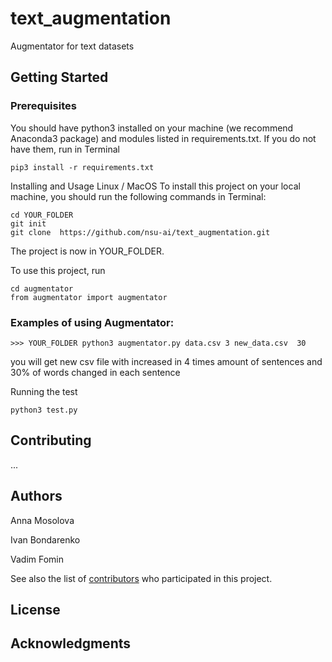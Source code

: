 # text_augmentation
Augmentator for text datasets

## Getting Started

### Prerequisites
You should have python3 installed on your machine (we recommend Anaconda3 package) and modules listed in requirements.txt. If you do not have them, run in Terminal
```
pip3 install -r requirements.txt
```
Installing and Usage
Linux / MacOS
To install this project on your local machine, you should run the following commands in Terminal:
```
cd YOUR_FOLDER
git init
git clone  https://github.com/nsu-ai/text_augmentation.git
```
The project is now in YOUR_FOLDER.

To use this project, run
```
cd augmentator
from augmentator import augmentator
```
### Examples of using Augmentator:
```
>>> YOUR_FOLDER python3 augmentator.py data.csv 3 new_data.csv  30
```
you will get new csv file with increased in 4 times amount of sentences and 30% of words changed in each sentence

Running the test
```
python3 test.py
```
## Contributing
...

## Authors

Anna Mosolova

Ivan Bondarenko

Vadim Fomin


See also the list of [contributors](https://github.com/nsu-ai/text_augmentation/contributors) who participated in this project.

## License
## Acknowledgments
